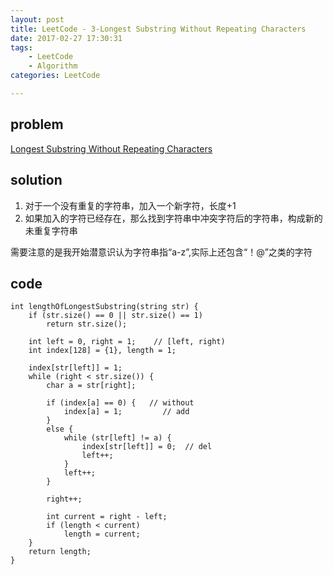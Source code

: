 ```yaml
---
layout: post
title: LeetCode - 3-Longest Substring Without Repeating Characters
date: 2017-02-27 17:30:31
tags: 
    - LeetCode 
    - Algorithm 
categories: LeetCode

---
```


## problem

[Longest Substring Without Repeating Characters](https://leetcode.com/problems/longest-substring-without-repeating-characters/?tab=Description)

<!-- more -->

## solution

1. 对于一个没有重复的字符串，加入一个新字符，长度+1
2. 如果加入的字符已经存在，那么找到字符串中冲突字符后的字符串，构成新的未重复字符串

需要注意的是我开始潜意识认为字符串指“a-z”,实际上还包含“！@”之类的字符

## code

```
int lengthOfLongestSubstring(string str) {
    if (str.size() == 0 || str.size() == 1)
        return str.size();
    
    int left = 0, right = 1;    // [left, right)
    int index[128] = {1}, length = 1;
    
    index[str[left]] = 1;
    while (right < str.size()) {
        char a = str[right];
        
        if (index[a] == 0) {   // without
            index[a] = 1;         // add
        }
        else {
            while (str[left] != a) {
                index[str[left]] = 0;  // del
                left++;
            }
            left++;
        }
        
        right++;
        
        int current = right - left;
        if (length < current) 
            length = current;
    }
    return length;
}
```
